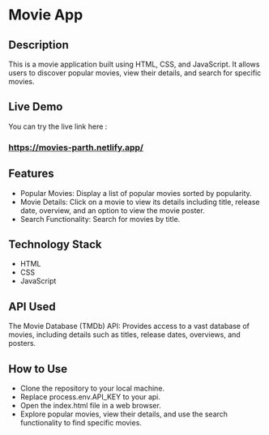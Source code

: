 # Movie App

## Description
This is a movie application built using HTML, CSS, and JavaScript. It allows users to discover popular movies, view their details, and search for specific movies.

## Live Demo
You can try the live link here :
### https://movies-parth.netlify.app/


## Features
- Popular Movies: Display a list of popular movies sorted by popularity.
- Movie Details: Click on a movie to view its details including title, release date, overview, and an option to view the movie poster.
- Search Functionality: Search for movies by title.

## Technology Stack
- HTML
- CSS
- JavaScript

## API Used
The Movie Database (TMDb) API: Provides access to a vast database of movies, including details such as titles, release dates, overviews, and posters.

## How to Use
- Clone the repository to your local machine.
- Replace process.env.API_KEY to your api.
- Open the index.html file in a web browser.
- Explore popular movies, view their details, and use the search functionality to find specific movies.





